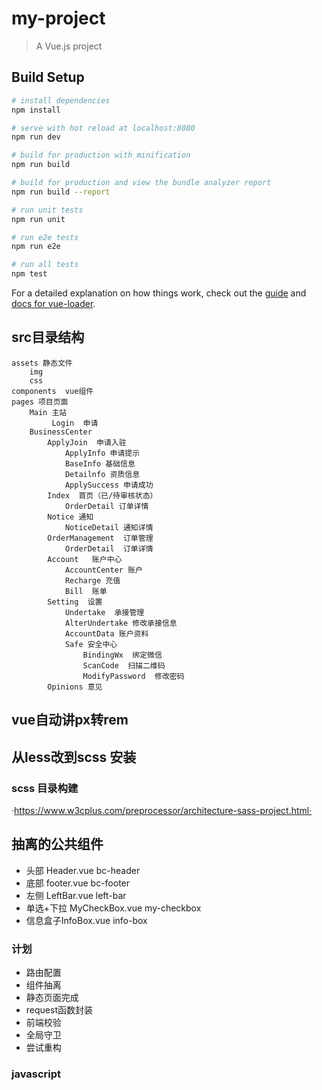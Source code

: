# my-project

> A Vue.js project

## Build Setup

``` bash
# install dependencies
npm install

# serve with hot reload at localhost:8080
npm run dev

# build for production with minification
npm run build

# build for production and view the bundle analyzer report
npm run build --report

# run unit tests
npm run unit

# run e2e tests
npm run e2e

# run all tests
npm test
```

For a detailed explanation on how things work, check out the [guide](http://vuejs-templates.github.io/webpack/) and [docs for vue-loader](http://vuejs.github.io/vue-loader).


## src目录结构
    assets 静态文件
        img
        css
    components  vue组件
    pages 项目页面
        Main 主站
             Login  申请
        BusinessCenter
            ApplyJoin  申请入驻
                ApplyInfo 申请提示
                BaseInfo 基础信息
                Detailnfo 资质信息
                ApplySuccess 申请成功
            Index  首页（已/待审核状态）
                OrderDetail 订单详情
            Notice 通知 
                NoticeDetail 通知详情
            OrderManagement  订单管理
                OrderDetail  订单详情
            Account   账户中心
                AccountCenter 账户
                Recharge 充值
                Bill  账单
            Setting  设置
                Undertake  承接管理
                AlterUndertake 修改承接信息
                AccountData 账户资料
                Safe 安全中心
                    BindingWx  绑定微信
                    ScanCode  扫描二维码
                    ModifyPassword  修改密码
            Opinions 意见

## vue自动讲px转rem
## 从less改到scss  安装

### scss 目录构建
·https://www.w3cplus.com/preprocessor/architecture-sass-project.html·
## 抽离的公共组件
*   头部 Header.vue  bc-header 
*   底部 footer.vue  bc-footer
*   左侧 LeftBar.vue left-bar
*   单选+下拉 MyCheckBox.vue   my-checkbox
*   信息盒子InfoBox.vue   info-box

### 计划
 * 路由配置
 * 组件抽离
 * 静态页面完成
 * request函数封装
 * 前端校验
 * 全局守卫
 * 尝试重构

### javascript


